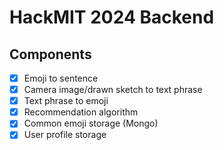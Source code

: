 # HackMIT 2024 Backend

## Components
- [x] Emoji to sentence
- [x] Camera image/drawn sketch to text phrase
- [x] Text phrase to emoji
- [x] Recommendation algorithm
- [x] Common emoji storage (Mongo)
- [x] User profile storage